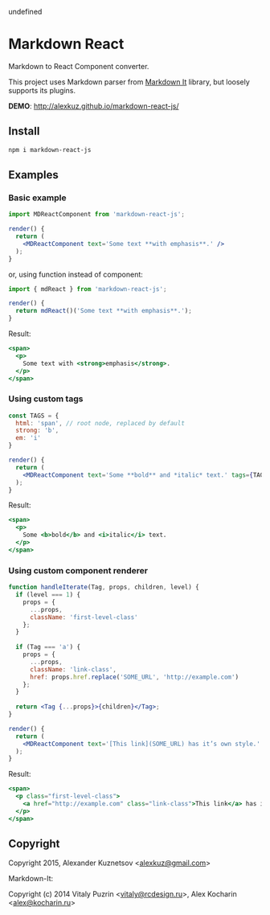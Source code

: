 undefined
# Markdown React

Markdown to React Component converter.

This project uses Markdown parser from [Markdown It](https://github.com/markdown-it/markdown-it) library, but loosely supports its plugins.

**DEMO**: http://alexkuz.github.io/markdown-react-js/

## Install

```sh
npm i markdown-react-js
```


## Examples

### Basic example

```jsx
import MDReactComponent from 'markdown-react-js';

render() {
  return (
    <MDReactComponent text='Some text **with emphasis**.' />   
  );
}
```

or, using function instead of component:

```jsx
import { mdReact } from 'markdown-react-js';

render() {
  return mdReact()('Some text **with emphasis**.');
}
```

Result:

```jsx
<span>
  <p>
    Some text with <strong>emphasis</strong>.
  </p>
</span>
```

### Using custom tags

```jsx
const TAGS = {
  html: 'span', // root node, replaced by default
  strong: 'b',
  em: 'i'
}

render() {
  return (
    <MDReactComponent text='Some **bold** and *italic* text.' tags={TAGS} />   
  );
}
```

Result:

```jsx
<span>
  <p>
    Some <b>bold</b> and <i>italic</i> text.
  </p>
</span>

```

### Using custom component renderer

```jsx
function handleIterate(Tag, props, children, level) {
  if (level === 1) {
    props = {
      ...props,
      className: 'first-level-class'
    };
  }
  
  if (Tag === 'a') {
    props = {
      ...props,
      className: 'link-class',
      href: props.href.replace('SOME_URL', 'http://example.com')
    };
  }
  
  return <Tag {...props}>{children}</Tag>;
}

render() {
  return (
    <MDReactComponent text='[This link](SOME_URL) has it’s own style.' onIterate={handleIterate} />   
  );
}
```

Result:

```jsx
<span>
  <p class="first-level-class">
    <a href="http://example.com" class="link-class">This link</a> has it’s own style.
  </p>
</span>

```

## Copyright

Copyright 2015, Alexander Kuznetsov &lt;alexkuz@gmail.com&gt;

Markdown-It:

Copyright (c) 2014 Vitaly Puzrin &lt;vitaly@rcdesign.ru&gt;, Alex Kocharin &lt;alex@kocharin.ru&gt;